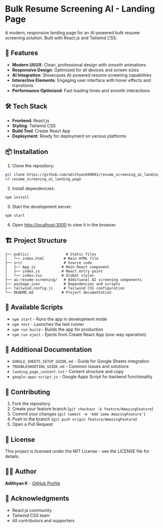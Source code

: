 # Bulk Resume Screening AI - Landing Page

A modern, responsive landing page for an AI-powered bulk resume screening solution. Built with React.js and Tailwind CSS.

## 🚀 Features

- **Modern UI/UX**: Clean, professional design with smooth animations
- **Responsive Design**: Optimized for all devices and screen sizes
- **AI Integration**: Showcases AI-powered resume screening capabilities
- **Interactive Elements**: Engaging user interface with hover effects and transitions
- **Performance Optimized**: Fast loading times and smooth interactions

## 🛠️ Tech Stack

- **Frontend**: React.js
- **Styling**: Tailwind CSS
- **Build Tool**: Create React App
- **Deployment**: Ready for deployment on various platforms

## 📦 Installation

1. Clone the repository:
```bash
git clone https://github.com/adithyank00001/resume_screening_ai_landing_page.git
cd resume_screening_ai_landing_page
```

2. Install dependencies:
```bash
npm install
```

3. Start the development server:
```bash
npm start
```

4. Open [http://localhost:3000](http://localhost:3000) to view it in the browser.

## 🏗️ Project Structure

```
├── public/                 # Static files
│   └── index.html         # Main HTML file
├── src/                   # Source code
│   ├── App.js            # Main React component
│   ├── index.js          # React entry point
│   └── index.css         # Global styles
├── ai-resume-screening/   # Additional AI screening components
├── package.json           # Dependencies and scripts
├── tailwind.config.js     # Tailwind CSS configuration
└── README.md             # Project documentation
```

## 🚀 Available Scripts

- `npm start` - Runs the app in development mode
- `npm test` - Launches the test runner
- `npm run build` - Builds the app for production
- `npm run eject` - Ejects from Create React App (one-way operation)

## 📄 Additional Documentation

- `GOOGLE_SHEETS_SETUP_GUIDE.md` - Guide for Google Sheets integration
- `TROUBLESHOOTING_GUIDE.md` - Common issues and solutions
- `landing_page_content.txt` - Content structure and copy
- `google-apps-script.js` - Google Apps Script for backend functionality

## 🤝 Contributing

1. Fork the repository
2. Create your feature branch (`git checkout -b feature/AmazingFeature`)
3. Commit your changes (`git commit -m 'Add some AmazingFeature'`)
4. Push to the branch (`git push origin feature/AmazingFeature`)
5. Open a Pull Request

## 📝 License

This project is licensed under the MIT License - see the LICENSE file for details.

## 👨‍💻 Author

**Adithyan K** - [GitHub Profile](https://github.com/adithyank00001)

## 🙏 Acknowledgments

- React.js community
- Tailwind CSS team
- All contributors and supporters
